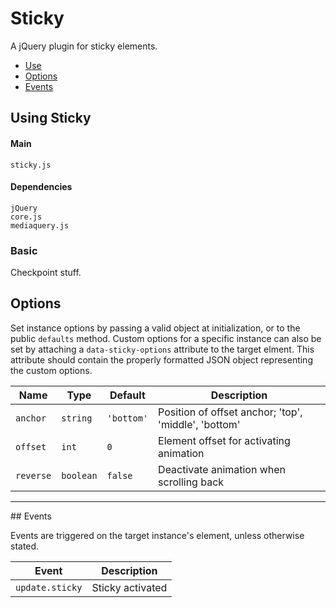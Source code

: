 # Sticky

A jQuery plugin for sticky elements.

<!-- HEADER END -->

<!-- NAV START -->

* [Use](#use)
* [Options](#options)
* [Events](#events)

<!-- NAV END -->

<!-- DEMO BUTTON -->

## <a name="use"></a> Using Sticky


#### Main

```markup
sticky.js
```


#### Dependencies

```markup
jQuery
core.js
mediaquery.js
```

### Basic

Checkpoint stuff.



## <a name="options"></a> Options

Set instance options by passing a valid object at initialization, or to the public `defaults` method. Custom options for a specific instance can also be set by attaching a `data-sticky-options` attribute to the target elment. This attribute should contain the properly formatted JSON object representing the custom options.

| Name | Type | Default | Description |
| --- | --- | --- | --- |
| `anchor` | `string` | `'bottom'` | Position of offset anchor; 'top', 'middle', 'bottom' |
| `offset` | `int` | `0` | Element offset for activating animation |
| `reverse` | `boolean` | `false` | Deactivate animation when scrolling back |

<hr>
## <a name="events"></a> Events

Events are triggered on the target instance's element, unless otherwise stated.

| Event | Description |
| --- | --- |
| `update.sticky` | Sticky activated |

